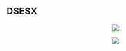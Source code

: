 ## DSESX
<p align = 'center'>
  <img
    src="https://github-readme-stats.vercel.app/api?username=dennis0544&layout=compact&theme=react&hide_border=true&show_icons=true"
  />
  <br>
</p>

<p align = 'center'>
  <img
    src="https://github-readme-stats.vercel.app/api/top-langs/?username=dennis0544&layout=compact&theme=github_dark&hide_border=true"
  />
  <br>
</p>
